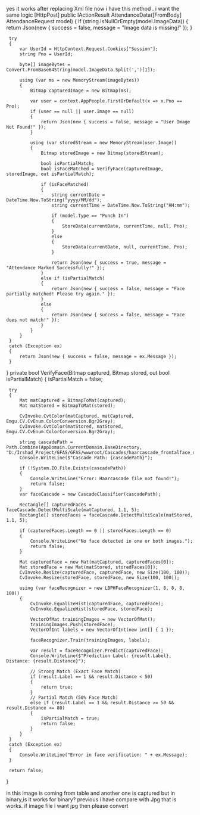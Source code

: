 yes it works after replacing Xml file now i have this method . i want the same logic 
 [HttpPost]
 public IActionResult AttendanceData([FromBody] AttendanceRequest model)
 {
     if (string.IsNullOrEmpty(model.ImageData))
     {
         return Json(new { success = false, message = "Image data is missing!" });
     }

     try
     {
         var UserId = HttpContext.Request.Cookies["Session"];
         string Pno = UserId;

         byte[] imageBytes = Convert.FromBase64String(model.ImageData.Split(',')[1]);

         using (var ms = new MemoryStream(imageBytes))
         {
             Bitmap capturedImage = new Bitmap(ms);

             var user = context.AppPeople.FirstOrDefault(x => x.Pno == Pno);
             if (user == null || user.Image == null)
             {
                 return Json(new { success = false, message = "User Image Not Found!" });
             }

             using (var storedStream = new MemoryStream(user.Image))
             {
                 Bitmap storedImage = new Bitmap(storedStream);

                 bool isPartialMatch;
                 bool isFaceMatched = VerifyFace(capturedImage, storedImage, out isPartialMatch);

                 if (isFaceMatched)
                 {
                     string currentDate = DateTime.Now.ToString("yyyy/MM/dd");
                     string currentTime = DateTime.Now.ToString("HH:mm");

                     if (model.Type == "Punch In")
                     {
                         StoreData(currentDate, currentTime, null, Pno);
                     }
                     else
                     {
                         StoreData(currentDate, null, currentTime, Pno);
                     }

                     return Json(new { success = true, message = "Attendance Marked Successfully!" });
                 }
                 else if (isPartialMatch)
                 {
                     return Json(new { success = false, message = "Face partially matched! Please try again." });
                 }
                 else
                 {
                     return Json(new { success = false, message = "Face does not match!" });
                 }
             }
         }
     }
     catch (Exception ex)
     {
         return Json(new { success = false, message = ex.Message });
     }
 }
 private bool VerifyFace(Bitmap captured, Bitmap stored, out bool isPartialMatch)
 {
     isPartialMatch = false;

     try
     {
         Mat matCaptured = BitmapToMat(captured);
         Mat matStored = BitmapToMat(stored);

         CvInvoke.CvtColor(matCaptured, matCaptured, Emgu.CV.CvEnum.ColorConversion.Bgr2Gray);
         CvInvoke.CvtColor(matStored, matStored, Emgu.CV.CvEnum.ColorConversion.Bgr2Gray);

         string cascadePath = Path.Combine(AppDomain.CurrentDomain.BaseDirectory, "D:/Irshad_Project/GFAS/GFAS/wwwroot/Cascades/haarcascade_frontalface_default.xml");
         Console.WriteLine($"Cascade Path: {cascadePath}");

         if (!System.IO.File.Exists(cascadePath))
         {
             Console.WriteLine("Error: Haarcascade file not found!");
             return false;
         }
         var faceCascade = new CascadeClassifier(cascadePath);

         Rectangle[] capturedFaces = faceCascade.DetectMultiScale(matCaptured, 1.1, 5);
         Rectangle[] storedFaces = faceCascade.DetectMultiScale(matStored, 1.1, 5);

         if (capturedFaces.Length == 0 || storedFaces.Length == 0)
         {
             Console.WriteLine("No face detected in one or both images.");
             return false;
         }

         Mat capturedFace = new Mat(matCaptured, capturedFaces[0]);
         Mat storedFace = new Mat(matStored, storedFaces[0]);
         CvInvoke.Resize(capturedFace, capturedFace, new Size(100, 100));
         CvInvoke.Resize(storedFace, storedFace, new Size(100, 100));

         using (var faceRecognizer = new LBPHFaceRecognizer(1, 8, 8, 8, 100))
         {
             CvInvoke.EqualizeHist(capturedFace, capturedFace);
             CvInvoke.EqualizeHist(storedFace, storedFace);

             VectorOfMat trainingImages = new VectorOfMat();
             trainingImages.Push(storedFace);
             VectorOfInt labels = new VectorOfInt(new int[] { 1 });

             faceRecognizer.Train(trainingImages, labels);

             var result = faceRecognizer.Predict(capturedFace);
             Console.WriteLine($"Prediction Label: {result.Label}, Distance: {result.Distance}");

             // Strong Match (Exact Face Match)
             if (result.Label == 1 && result.Distance < 50)
             {
                 return true;
             }
             // Partial Match (50% Face Match)
             else if (result.Label == 1 && result.Distance >= 50 && result.Distance <= 80)
             {
                 isPartialMatch = true;
                 return false;
             }
         }
     }
     catch (Exception ex)
     {
         Console.WriteLine("Error in face verification: " + ex.Message);
     }

     return false;
 }



in this image is coming from table and another one is captured but in binary,is it works for binary? previous i have compare with Jpg that is works. if image file i want jpg then please convert 
